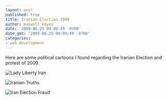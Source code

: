 ```yaml
---
layout: post
published: true
title: Iranian Election 2009
author: maxwell keyes
date: '2009-06-25 04:00:49 -0700'
date_gmt: '2009-06-25 08:00:49 -0700'
categories:
- web development
---
```


Here are some political cartoons I found regarding the Iranian Election and protest of 2009.

![Lady Liberty Iran](./lady-liberty-iran.jpg "Lady Liberty Iran")

![Iranian Truths](./iran-truths.jpg "Iranian Truths")

![Iran Election Fraud](./color-iran-el-fraud-web.jpg "Iran Election Fraud")
